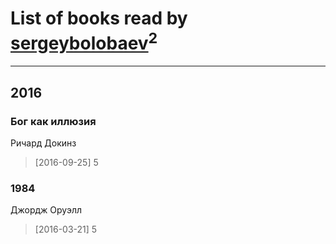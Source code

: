 # List of books read by [sergeybolobaev](http://vk.com/id37918255)<sup>2</sup>
---

## 2016

### Бог как иллюзия
Ричард Докинз
> [2016-09-25] 5


### 1984
Джордж Оруэлл
> [2016-03-21] 5



